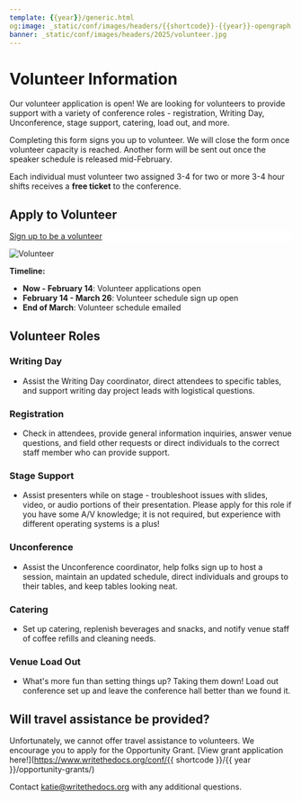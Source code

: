 ```yaml
---
template: {{year}}/generic.html
og:image: _static/conf/images/headers/{{shortcode}}-{{year}}-opengraph.jpg
banner: _static/conf/images/headers/2025/volunteer.jpg
---
```


# Volunteer Information

Our volunteer application is open! We are looking for volunteers to provide support with a variety of conference roles - registration, Writing Day, Unconference, stage support, catering, load out, and more.

Completing this form signs you up to volunteer. We will close the form once volunteer capacity is reached. Another form will be sent out once the speaker schedule is released mid-February.

Each individual must volunteer two assigned 3-4   for two or more 3-4 hour shifts receives a **free ticket** to the conference.

## Apply to Volunteer

<div class="announcement" style="background-color:white;">
    <div class="uk-container">
    <a style="border-bottom: none; font-size: .875rem;" class="uk-button uk-button-announcement uk-text-center" href="https://docs.google.com/forms/d/e/1FAIpQLSeO5JMVVn1F2NN6keihd0qrLRnytaCMyBAefBjWGW_sz0Iwwg/viewform?usp=sf_link">Sign up to be a volunteer</a>
    </div>
</div>

![Volunteer](/_static/conf/images/pics/2025/volunteer.jpg)

**Timeline:**

- **Now - February 14**: Volunteer applications open
- **February 14 - March 26**: Volunteer schedule sign up open
- **End of March**: Volunteer schedule emailed
  
## Volunteer Roles

### Writing Day

- Assist the Writing Day coordinator, direct attendees to specific tables, and support writing day project leads with logistical questions.

### Registration

- Check in attendees, provide general information inquiries, answer venue questions, and field other requests or direct individuals to the correct staff member who can provide support.

### Stage Support

- Assist presenters while on stage - troubleshoot issues with slides, video, or audio portions of their presentation. Please apply for this role if you have some A/V knowledge; it is not required, but experience with different operating systems is a plus!

### Unconference

- Assist the Unconference coordinator, help folks sign up to host a session, maintain an updated schedule, direct individuals and groups to their tables, and keep tables looking neat.

### Catering

- Set up catering, replenish beverages and snacks, and notify venue staff of coffee refills and cleaning needs.

### Venue Load Out

- What's more fun than setting things up? Taking them down! Load out conference set up and leave the conference hall better than we found it.

## Will travel assistance be provided?

Unfortunately, we cannot offer travel assistance to volunteers. We encourage you to apply for the Opportunity Grant. [View grant application here!](https://www.writethedocs.org/conf/{{ shortcode }}/{{ year }}/opportunity-grants/) 

Contact katie@writethedocs.org with any additional questions.
